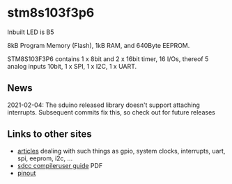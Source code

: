 # stm8s103f3p6

Inbuilt LED is B5

8kB Program Memory (Flash), 1kB RAM, and 640Byte EEPROM.

STM8S103F3P6 contains 1 x 8bit and 2 x 16bit timer, 16 I/Os, thereof 5 analog inputs 10bit, 1 x SPI, 1 x I2C, 1 x UART.


## News

2021-02-04: The sduino released library doesn't support attaching interrupts. 
Subsequent commits fix this, so check out for future releases


## Links to other sites

* [articles](http://blog.mark-stevens.co.uk/the-way-of-the-register/) dealing with such things as gpio, system clocks, interrupts, uart, spi, eeprom, i2c, ...
* [sdcc compileruser guide](http://ecee.colorado.edu/~mcclurel/sdccman_2.6.0.pdf) PDF
* [pinout](http://www.count-zero.ru/img/stm8/stm8s103f3_pinout.png)
